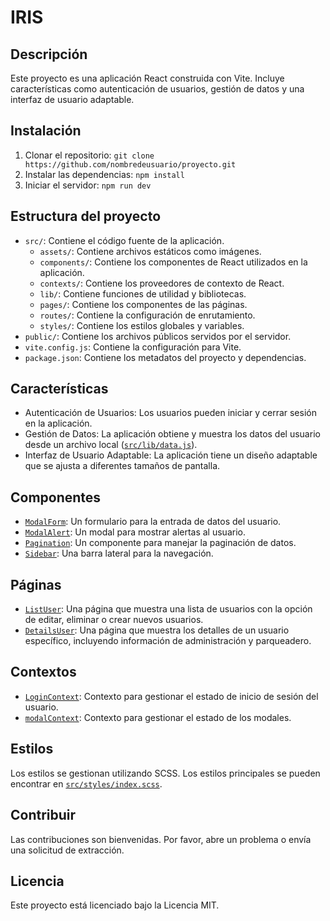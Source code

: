 # IRIS

## Descripción

Este proyecto es una aplicación React construida con Vite. Incluye características como autenticación de usuarios, gestión de datos y una interfaz de usuario adaptable.

## Instalación

1. Clonar el repositorio: `git clone https://github.com/nombredeusuario/proyecto.git`
2. Instalar las dependencias: `npm install`
3. Iniciar el servidor: `npm run dev`

## Estructura del proyecto

- `src/`: Contiene el código fuente de la aplicación.
  - `assets/`: Contiene archivos estáticos como imágenes.
  - `components/`: Contiene los componentes de React utilizados en la aplicación.
  - `contexts/`: Contiene los proveedores de contexto de React.
  - `lib/`: Contiene funciones de utilidad y bibliotecas.
  - `pages/`: Contiene los componentes de las páginas.
  - `routes/`: Contiene la configuración de enrutamiento.
  - `styles/`: Contiene los estilos globales y variables.
- `public/`: Contiene los archivos públicos servidos por el servidor.
- `vite.config.js`: Contiene la configuración para Vite.
- `package.json`: Contiene los metadatos del proyecto y dependencias.

## Características

- Autenticación de Usuarios: Los usuarios pueden iniciar y cerrar sesión en la aplicación.
- Gestión de Datos: La aplicación obtiene y muestra los datos del usuario desde un archivo local ([`src/lib/data.js`](src/lib/data.js)).
- Interfaz de Usuario Adaptable: La aplicación tiene un diseño adaptable que se ajusta a diferentes tamaños de pantalla.

## Componentes

- [`ModalForm`](src/components/modalForm/ModalForm.jsx): Un formulario para la entrada de datos del usuario.
- [`ModalAlert`](src/components/modalAlert/ModalAlert.jsx): Un modal para mostrar alertas al usuario.
- [`Pagination`](src/components/pagination/Pagination.jsx): Un componente para manejar la paginación de datos.
- [`Sidebar`](src/components/sidebar/Sidebar.jsx): Una barra lateral para la navegación.

## Páginas

- [`ListUser`](src/pages/ListUser/ListUser.jsx): Una página que muestra una lista de usuarios con la opción de editar, eliminar o crear nuevos usuarios.
- [`DetailsUser`](src/pages/detailsUser/DetailsUser.jsx): Una página que muestra los detalles de un usuario específico, incluyendo información de administración y parqueadero.

## Contextos

- [`LoginContext`](src/contexts/LoginContext.jsx): Contexto para gestionar el estado de inicio de sesión del usuario.
- [`modalContext`](src/contexts/modalContext.jsx): Contexto para gestionar el estado de los modales.

## Estilos

Los estilos se gestionan utilizando SCSS. Los estilos principales se pueden encontrar en [`src/styles/index.scss`](src/styles/index.scss).

## Contribuir

Las contribuciones son bienvenidas. Por favor, abre un problema o envía una solicitud de extracción.

## Licencia

Este proyecto está licenciado bajo la Licencia MIT.

